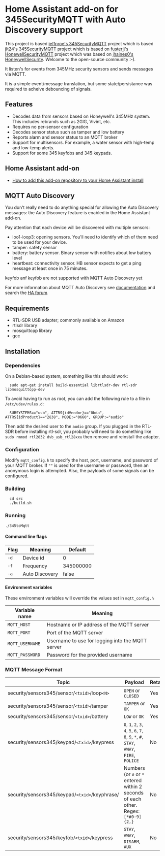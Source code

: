 # Home Assistant add-on for 345SecurityMQTT with Auto Discovery support

This project is based [jeffproe's 345SecurityMQTT](https://github.com/jeffproe/345SecurityMQTT) project which is based [jlt24's 345SecurityMQTT](https://github.com/jlt24/345SecurityMQTT) project which is based on [fusterjj's HonewellSecurityMQTT](https://github.com/fusterjj/HoneywellSecurityMQTT) project which was based on [jhaines0's HoneywellSecurity](https://github.com/jhaines0/HoneywellSecurity). Welcome to the open-source community :-).

It listen's for events from 345MHz security sensors and sends messages via MQTT. 

It is a simple event/message translation, but some state/persistance was required to acheive debouncing of signals.

## Features
 - Decodes data from sensors based on Honeywell's 345MHz system.  This includes rebrands such as 2GIG, Vivint, etc.
 - Requires no per-sensor configuration
 - Decodes sensor status such as tamper and low battery
 - Reports alarm and sensor status to an MQTT broker
 - Support for multisensors.  For example, a water sensor with high-temp and low-temp alerts.
 - Support for some 345 keyfobs and 345 keypads.

## Home Assistant add-on 
* [How to add this add-on repository to your Home Assistant install](https://home-assistant.io/hassio/installing_third_party_addons/)

## MQTT Auto Discovery
You don't really need to do anything special for allowing the Auto Discovery messages: the Auto Discovery feature is enabled in the Home Assistant add-on.

Pay attention that each device will be discovered with multiple sensors:
- loo1-loop3: opening sensors. You'll need to identify which of them need to be used for your device.
- tamper: safety sensor
- battery: battery sensor. Binary sensor with notifies about low battery level
- heartbeat: connectivity sensor. HB sensor expects to get a ping message at least once in 75 minutes.

keyfob anf keyfob are not supported with MQTT Auto Discovery yet

For more information about MQTT Auto Discovery see [documentation](https://www.home-assistant.io/integrations/#search/mqtt) and search the [HA forum](https://community.home-assistant.io/search?q=mqtt%20sensor).


## Requirements
 - RTL-SDR USB adapter; commonly available on Amazon
 - rtlsdr library
 - mosquittopp library
 - gcc

## Installation
### Dependencies
On a Debian-based system, something like this should work:
```
  sudo apt-get install build-essential librtlsdr-dev rtl-sdr libmosquittopp-dev
```

To avoid having to run as root, you can add the following rule to a file in `/etc/udev/rules.d`:
```
  SUBSYSTEMS=="usb", ATTRS{idVendor}=="0bda", ATTRS{idProduct}=="2838", MODE:="0660", GROUP:="audio"
```

Then add the desired user to the `audio` group.
If you plugged in the RTL-SDR before installing rtl-sdr, you probably will need to do something like `sudo rmmod rtl2832 dvb_usb_rtl28xxu` then remove and reinstall the adapter.

### Configuration
Modify `mqtt_config.h` to specify the host, port, username, and password of your MQTT broker.  If `""` is used for the username or password, then an anonymous login is attempted.  Also, the payloads of some signals can be configured.

### Building
```
  cd src
  ./build.sh
```

### Running
  `./345toMqtt`

#### Command line flags
| Flag          | Meaning        | Default    |
|---------------|----------------|------------|
| `-d` <int>    | Device id      | 0          |
| `-f` <int>    | Frequency      | 345000000  |
| `-a` <bool>   | Auto Discovery | false      |

#### Environment variables

These environment variables will override the values set in `mqtt_config.h`

| Variable name   | Meaning                                          |
|-----------------|--------------------------------------------------|
| `MQTT_HOST`     | Hostname or IP address of the MQTT server        |
| `MQTT_PORT`     | Port of the MQTT server                          |
| `MQTT_USERNAME` | Username to use for logging into the MQTT server |
| `MQTT_PASSWORD` | Password for the provided username               |

### MQTT Message Format

| Topic                                               | Payload                 | Retain |
|-----------------------------------------------------|-------------------------|--------|
| security/sensors345/sensor/`<txid>`/loop`<N>`       | `OPEN` or `CLOSED`      | Yes    |
| security/sensors345/sensor/`<txid>`/tamper          | `TAMPER` or `OK`        | Yes    |
| security/sensors345/sensor/`<txid>`/battery         | `LOW` or `OK`           | Yes    |
| security/sensors345/keypad/`<txid>`/keypress        | `0`, `1`, `2`, `3`, `4`, `5`, `6`, `7`, `8`, `9`, `*`, `#`, `STAY`, `AWAY`, `FIRE`, `POLICE` | No |
| security/sensors345/keypad/`<txid>`/keyphrase/<LEN> | Numbers (or `#` or `*` entered within 2 seconds of each other.  Regex: `[*#0-9]{2,}` | No |
| security/sensors345/keyfob/`<txid>`/keypress        | `STAY`, `AWAY`, `DISARM`, `AUX` | No |

